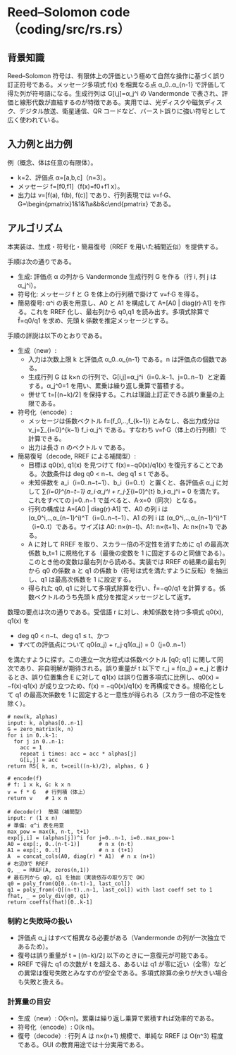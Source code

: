 # Reed–Solomon code（coding/src/rs.rs）

## 背景知識
Reed–Solomon 符号は、有限体上の評価という極めて自然な操作に基づく誤り訂正符号である。メッセージ多項式 f(x) を相異なる点 α_0..α_{n-1} で評価して得た列が符号語になる。生成行列は G[i,j]=α_j^i の Vandermonde で表され、評価と線形代数が直結するのが特徴である。実用では、光ディスクや磁気ディスク、デジタル放送、衛星通信、QR コードなど、バースト誤りに強い符号として広く使われている。

## 入力例と出力例
例（概念、体は任意の有限体）。
- k=2、評価点 α=[a,b,c]（n=3）。
- メッセージ f=[f0,f1]（f(x)=f0+f1 x）。
- 出力は v=[f(a), f(b), f(c)] であり、行列表現では v=f·G、G=\begin{pmatrix}1&1&1\\a&b&c\end{pmatrix} である。

## アルゴリズム
本実装は、生成・符号化・簡易復号（RREF を用いた補間近似）を提供する。

手順は次の通りである。
- 生成: 評価点 α の列から Vandermonde 生成行列 G を作る（行 i, 列 j は α_j^i）。
- 符号化: メッセージ f と G を体上の行列積で掛けて v=f·G を得る。
- 簡易復号: α^i の表を用意し、A0 と A1 を構成して A=[A0 | diag(r)·A1] を作る。これを RREF 化し、最右列から q0,q1 を読み出す。多項式除算で f̂=q0/q1 を求め、先頭 k 係数を推定メッセージとする。

手順の詳説は以下のとおりである。
- 生成（new）:
  - 入力は次数上限 k と評価点 α_0..α_{n-1} である。n は評価点の個数である。
  - 生成行列 G は k×n の行列で、G[i,j]=α_j^i（i=0..k−1、j=0..n−1）と定義する。α_j^0=1 を用い、累乗は繰り返し乗算で蓄積する。
  - 併せて t=⌈(n−k)/2⌉ を保持する。これは理論上訂正できる誤り重量の上限である。
- 符号化（encode）:
  - メッセージは係数ベクトル f=(f_0,..,f_{k−1}) とみなし、各出力成分は v_j=∑_{i=0}^{k−1} f_i·α_j^i である。すなわち v=f·G（体上の行列積）で計算できる。
  - 出力は長さ n のベクトル v である。
- 簡易復号（decode, RREF による補間型）:
  - 目標は q0(x), q1(x) を見つけて f(x)=−q0(x)/q1(x) を復元することである。次数条件は deg q0 < n−t、deg q1 ≤ t である。
  - 未知係数を a_i（i=0..n−t−1）、b_i（i=0..t）と置くと、各評価点 α_j に対して
    ∑_{i=0}^{n−t−1} a_i·α_j^i + r_j·∑_{i=0}^{t} b_i·α_j^i = 0
    を満たす。これをすべての j=0..n−1 で並べると、A·x=0（同次）となる。
  - 行列の構成は A=[A0 | diag(r)·A1] で、A0 の列 i は (α_0^i,..,α_{n−1}^i)^T（i=0..n−t−1）、A1 の列 i は (α_0^i,..,α_{n−1}^i)^T（i=0..t）である。サイズは A0: n×(n−t)、A1: n×(t+1)、A: n×(n+1) である。
  - A に対して RREF を取り、スカラー倍の不定性を消すために q1 の最高次係数 b_t=1 に規格化する（最後の変数を 1 に固定するのと同値である）。このとき他の変数は最右列から読める。実装では RREF の結果の最右列から q0 の係数 a と q1 の係数 b（符号は式を満たすように反転）を抽出し、q1 は最高次係数を 1 に設定する。
  - 得られた q0, q1 に対して多項式除算を行い、f̂=−q0/q1 を計算する。係数ベクトルのうち先頭 k 成分を推定メッセージとして返す。

数理の要点は次の通りである。受信語 r に対し、未知係数を持つ多項式 q0(x), q1(x) を

- deg q0 < n−t、deg q1 ≤ t、かつ
- すべての評価点について q0(α_j) + r_j·q1(α_j) = 0（j=0..n−1）

を満たすように探す。この連立一次方程式は係数ベクトル [q0; q1] に関して同次であり、非自明解が期待される。誤り重量が t 以下で r_j = f(α_j) + e_j と書けるとき、誤り位置集合 E に対して q1(x) は誤り位置多項式に比例し、q0(x) = −f(x)·q1(x) が成り立つため、f(x) = −q0(x)/q1(x) を再構成できる。規格化として q1 の最高次係数を 1 に固定すると一意性が得られる（スカラー倍の不定性を除く）。

```text
# new(k, alphas)
input: k, alphas[0..n-1]
G = zero_matrix(k, n)
for i in 0..k-1:
  for j in 0..n-1:
    acc = 1
    repeat i times: acc = acc * alphas[j]
    G[i,j] = acc
return RS{ k, n, t=ceil((n-k)/2), alphas, G }

# encode(f)
# f: 1 x k, G: k x n
v = f * G   # 行列積（体上）
return v    # 1 x n

# decode(r)  簡易（補間型）
input: r (1 x n)
# 準備: α^i 表を用意
max_pow = max(k, n-t, t+1)
exp[j,i] = (alphas[j])^i for j=0..n-1, i=0..max_pow-1
A0 = exp[:, 0..(n-t-1)]      # n x (n-t)
A1 = exp[:, 0..t]            # n x (t+1)
A  = concat_cols(A0, diag(r) * A1)  # n x (n+1)
# 右辺0で RREF
Q, _ = RREF(A, zeros(n,1))
# 最右列から q0, q1 を抽出（実装依存の取り方で OK）
q0 = poly_from(Q[0..(n-t)-1, last_col])
q1 = poly_from(-Q[(n-t)..n-1, last_col]) with last coeff set to 1
fhat, _ = poly_div(q0, q1)
return coeffs(fhat)[0..k-1]
```

### 制約と失敗時の扱い
- 評価点 α_j はすべて相異なる必要がある（Vandermonde の列が一次独立であるため）。
- 復号は誤り重量が t = ⌊(n−k)/2⌋ 以下のときに一意復元が可能である。
- RREF で得た q1 の次数が t を超える、あるいは q1 が零に近い（全零）などの異常は復号失敗とみなすのが安全である。多項式除算の余りが大きい場合も失敗と扱える。

### 計算量の目安
- 生成（new）: O(k·n)。累乗は繰り返し乗算で累積すれば効率的である。
- 符号化（encode）: O(k·n)。
- 復号（decode）: 行列 A は n×(n+1) 規模で、単純な RREF は O(n^3) 程度である。GUI の教育用途では十分実用である。
